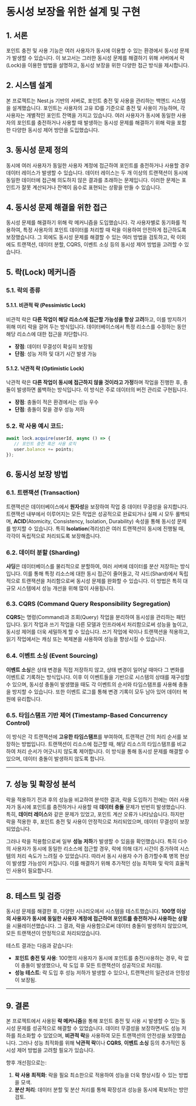 # 동시성 보장을 위한 설계 및 구현

## 1. 서론
포인트 충전 및 사용 기능은 여러 사용자가 동시에 이용할 수 있는 환경에서 동시성 문제가 발생할 수 있습니다. 이 보고서는 그러한 동시성 문제를 해결하기 위해 서버에서 락(Lock)을 이용한 방법을 설명하고, 동시성 보장을 위한 다양한 접근 방식을 제시합니다.

## 2. 시스템 설계
본 프로젝트는 Nest.js 기반의 서버로, 포인트 충전 및 사용을 관리하는 백엔드 시스템을 설계했습니다. 포인트는 사용자의 고유 ID를 기준으로 충전 및 사용이 가능하며, 각 사용자는 개별적인 포인트 잔액을 가지고 있습니다. 여러 사용자가 동시에 동일한 사용자의 포인트를 충전하거나 사용할 때 발생하는 동시성 문제를 해결하기 위해 락을 포함한 다양한 동시성 제어 방안을 도입했습니다.

## 3. 동시성 문제 정의
동시에 여러 사용자가 동일한 사용자 계정에 접근하여 포인트를 충전하거나 사용할 경우 데이터 레이스가 발생할 수 있습니다. 데이터 레이스는 두 개 이상의 트랜잭션이 동시에 동일한 데이터에 접근해 의도하지 않은 결과를 초래하는 문제입니다. 이러한 문제는 포인트가 잘못 계산되거나 잔액이 음수로 표현되는 상황을 만들 수 있습니다.

## 4. 동시성 문제 해결을 위한 접근
동시성 문제를 해결하기 위해 락 메커니즘을 도입했습니다. 각 사용자별로 동기화를 적용하여, 특정 사용자의 포인트 데이터를 처리할 때 락을 이용하여 안전하게 접근하도록 보장했습니다. 그 외에도 동시성 문제를 해결할 수 있는 여러 방법을 검토하고, 락 이외에도 트랜잭션, 데이터 분할, CQRS, 이벤트 소싱 등의 동시성 제어 방법을 고려할 수 있습니다.

## 5. 락(Lock) 메커니즘

### 5.1. 락의 종류

#### 5.1.1. 비관적 락 (Pessimistic Lock)
비관적 락은 **다른 작업이 해당 리소스에 접근할 가능성을 항상 고려**하고, 이를 방지하기 위해 미리 락을 걸어 두는 방식입니다. 데이터베이스에서 특정 리소스를 수정하는 동안 해당 리소스에 대한 접근을 차단합니다.

- **장점**: 데이터 무결성이 확실히 보장됨
- **단점**: 성능 저하 및 대기 시간 발생 가능

#### 5.1.2. 낙관적 락 (Optimistic Lock)
낙관적 락은 **다른 작업이 동시에 접근하지 않을 것이라고 가정**하며 작업을 진행한 후, 충돌이 발생하면 롤백하는 방식입니다. 이 방식은 주로 데이터의 버전 관리로 구현됩니다.

- **장점**: 충돌이 적은 환경에서는 성능 우수
- **단점**: 충돌이 잦을 경우 성능 저하

### 5.2. 락 사용 예시 코드:
```typescript
await lock.acquire(userId, async () => {
   // 포인트 충전 혹은 사용 로직
   user.balance += points;
});
```
## 6. 동시성 보장 방법

### 6.1. 트랜잭션 (Transaction)
트랜잭션은 데이터베이스에서 **원자성**을 보장하여 작업 중 데이터 무결성을 유지합니다. 트랜잭션 내부에서 이루어지는 모든 작업은 성공적으로 완료되거나 실패 시 모두 롤백되며, **ACID**(Atomicity, Consistency, Isolation, Durability) 속성을 통해 동시성 문제를 방지할 수 있습니다. 특히 **Isolation**(격리성)은 여러 트랜잭션이 동시에 진행될 때, 각각이 독립적으로 처리되도록 보장해줍니다.

### 6.2. 데이터 분할 (Sharding)
**샤딩**은 데이터베이스를 물리적으로 분할하여, 여러 서버에 데이터를 분산 저장하는 방식입니다. 이를 통해 특정 리소스에 대한 동시 접근이 줄어들고, 각 샤드(Shard)에서 독립적으로 트랜잭션을 처리함으로써 동시성 문제를 완화할 수 있습니다. 이 방법은 특히 대규모 시스템에서 성능 개선을 위해 많이 사용됩니다.

### 6.3. CQRS (Command Query Responsibility Segregation)
**CQRS**는 명령(Command)과 조회(Query) 작업을 분리하여 동시성을 관리하는 패턴입니다. 읽기 작업과 쓰기 작업을 다른 모델과 인프라에서 처리함으로써 성능을 높이고, 동시성 제어를 더욱 세밀하게 할 수 있습니다. 쓰기 작업에 락이나 트랜잭션을 적용하고, 읽기 작업에서는 캐싱 또는 복제본을 사용하여 성능을 향상시킬 수 있습니다.

### 6.4. 이벤트 소싱 (Event Sourcing)
**이벤트 소싱**은 상태 변경을 직접 저장하지 않고, 상태 변경이 일어날 때마다 그 변화를 이벤트로 기록하는 방식입니다. 이후 이 이벤트들을 기반으로 시스템의 상태를 재구성할 수 있으며, 동시성 충돌이 발생했을 때도 각 이벤트의 순서와 타임스탬프를 사용해 충돌을 방지할 수 있습니다. 또한 이벤트 로그를 통해 변경 기록이 모두 남아 있어 데이터 복원에 유리합니다.

### 6.5. 타임스탬프 기반 제어 (Timestamp-Based Concurrency Control)
이 방식은 각 트랜잭션에 **고유한 타임스탬프**를 부여하여, 트랜잭션 간의 처리 순서를 보장하는 방법입니다. 트랜잭션이 리소스에 접근할 때, 해당 리소스의 타임스탬프를 비교하여 처리 순서가 어긋나지 않도록 제어합니다. 이 방식을 통해 동시성 문제를 해결할 수 있으며, 데이터 충돌이 발생하지 않도록 합니다.

---

## 7. 성능 및 확장성 분석
락을 적용하기 전과 후의 성능을 비교하여 분석한 결과, 락을 도입하기 전에는 여러 사용자가 동시에 포인트를 충전하거나 사용할 때 **데이터 충돌** 문제가 빈번히 발생했습니다. 특히, **데이터 레이스**와 같은 문제가 있었고, 포인트 계산 오류가 나타났습니다. 하지만 락을 적용한 후, 포인트 충전 및 사용이 안정적으로 처리되었으며, 데이터 무결성이 보장되었습니다.

그러나 락을 적용함으로써 일부 **성능 저하**가 발생할 수 있음을 확인했습니다. 특히 다수의 사용자가 동시에 동일한 리소스에 접근할 경우, 락에 의해 대기 시간이 증가하여 시스템의 처리 속도가 느려질 수 있었습니다. 따라서 동시 사용자 수가 증가할수록 병목 현상이 발생할 가능성이 커집니다. 이를 해결하기 위해 추가적인 성능 최적화 및 락의 효율적인 사용이 필요합니다.

---

## 8. 테스트 및 검증
동시성 문제를 해결한 후, 다양한 시나리오에서 시스템을 테스트했습니다. **100명 이상의 사용자가 동시에 동일한 사용자 계정에 접근하여 포인트를 충전하거나 사용하는 상황**을 시뮬레이션했습니다. 그 결과, 락을 사용함으로써 데이터 충돌이 발생하지 않았으며, 모든 트랜잭션이 안정적으로 처리되었습니다.

테스트 결과는 다음과 같습니다:
- **포인트 충전 및 사용**: 100명의 사용자가 동시에 포인트를 충전/사용하는 경우, 락 없이 충돌이 발생했으나, 락 도입 후 모든 트랜잭션이 성공적으로 처리됨.
- **성능 테스트**: 락 도입 후 성능 저하가 발생할 수 있으나, 트랜잭션의 일관성과 안정성이 보장됨.

---

## 9. 결론
본 프로젝트에서 사용된 **락 메커니즘**을 통해 포인트 충전 및 사용 시 발생할 수 있는 동시성 문제를 성공적으로 해결할 수 있었습니다. 데이터 무결성을 보장하면서도 성능 저하를 최소화할 수 있었으며, **비관적 락**을 사용하여 모든 트랜잭션의 안전성을 보장했습니다. 그러나 성능 최적화를 위해 **낙관적 락**이나 **CQRS**, **이벤트 소싱** 등의 추가적인 동시성 제어 방법을 고려할 필요가 있습니다.

향후 개선점으로는:
1. **락 사용 최적화**: 락을 필요 최소한으로 적용하여 성능을 더욱 향상시킬 수 있는 방법을 모색.
2. **분산 처리**: 데이터 분할 및 분산 처리를 통해 확장성과 성능을 동시에 확보하는 방안 검토.
